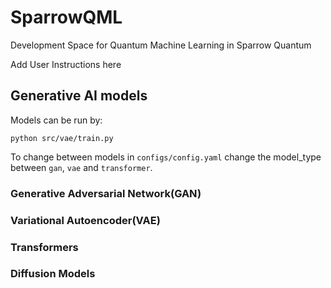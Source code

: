# SparrowQML
Development Space for Quantum Machine Learning in Sparrow Quantum

Add User Instructions here

## Generative AI models
Models can be run by:

`python src/vae/train.py`

To change between models in `configs/config.yaml` change the model_type between `gan`, `vae` and `transformer`.

### Generative Adversarial Network(GAN)

### Variational Autoencoder(VAE)

### Transformers

### Diffusion Models
